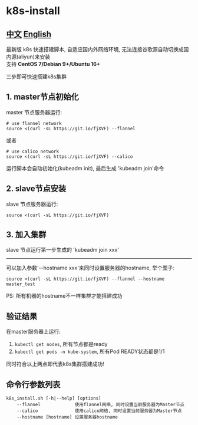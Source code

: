 # k8s-install
## [中文](README.md)  [English](README_EN.md)

最新版 k8s 快速搭建脚本, 自适应国内外网络环境, 无法连接谷歌源自动切换成国内源(aliyun)来安装  
支持 **CentOS 7/Debian 9+/Ubuntu 16+**

三步即可快速搭建k8s集群

## 1. master节点初始化
master 节点服务器运行:  
```
# use flannel network
source <(curl -sL https://git.io/fjXVF) --flannel
```
或者

```
# use calico network
source <(curl -sL https://git.io/fjXVF) --calico
```

运行脚本会自动初始化(kubeadm init), 最后生成 'kubeadm join'命令

## 2. slave节点安装
slave 节点服务器运行:
```
source <(curl -sL https://git.io/fjXVF)
```

## 3. 加入集群
slave 节点运行第一步生成的 'kubeadm join xxx'

---

可以加入参数'--hostname xxx'来同时设置服务器的hostname, 举个栗子:
```
source <(curl -sL https://git.io/fjXVF) --flannel --hostname master_test
```
PS: 所有机器的hostname不一样集群才能搭建成功

## 验证结果
在master服务器上运行:
1. `kubectl get nodes`, 所有节点都是ready
2. `kubectl get pods -n kube-system`, 所有Pod READY状态都是1/1

同时符合以上两点即代表k8s集群搭建成功!

## 命令行参数列表
```
k8s_install.sh [-h|--help] [options]
    --flannel             使用flannel网络, 同时设置当前服务器为Master节点
    --calico              使用calico网络, 同时设置当前服务器为Master节点
    --hostname [hostname] 设置服务器hostname
```